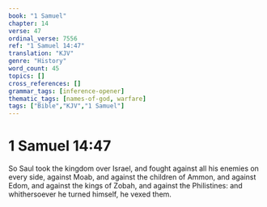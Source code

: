 ```yaml
---
book: "1 Samuel"
chapter: 14
verse: 47
ordinal_verse: 7556
ref: "1 Samuel 14:47"
translation: "KJV"
genre: "History"
word_count: 45
topics: []
cross_references: []
grammar_tags: [inference-opener]
thematic_tags: [names-of-god, warfare]
tags: ["Bible","KJV","1 Samuel"]
---
```


# 1 Samuel 14:47

So Saul took the kingdom over Israel, and fought against all his enemies on every side, against Moab, and against the children of Ammon, and against Edom, and against the kings of Zobah, and against the Philistines: and whithersoever he turned himself, he vexed them.
